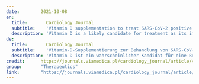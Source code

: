 ```yaml
---
date:        2021-10-08
en:
  title:       Cardiology Journal 
  subtitle:    'Vitamin D supplementation to treat SARS-CoV-2 positive patients. Evidence from meta-analysis'
  description: 'Vitamin D is a likely candidate for treatment as its immune modulating characteristics have effects on coronavirus disease 2019 (COVID-19) patients. It was  sought herein, to summarize the studies published to date regarding the vitamin D supplementation to treat severe acute respiratory syndrome coronavirus 2 (SARS-CoV-2) positive patients.'
de: 
  title:       Cardiology Journal
  subtitle:    'Vitamin-D-Supplementierung zur Behandlung von SARS-CoV-2-positiven Patienten. Beweise aus Meta-Analyse'
  description: 'Vitamin D ist ein wahrscheinlicher Kandidat für eine Behandlung, da seine immunmodulierenden Eigenschaften Auswirkungen auf Patienten mit der Coronavirus-Krankheit 2019 (COVID-19) haben. Es wurde versucht, die bisher veröffentlichten Studien über die Vitamin-D-Supplementierung zur Behandlung von Patienten mit schwerem akuten respiratorischen Syndrom und Coronavirus 2 (SARS-CoV-2) zusammenzufassen.'
credit:      https://journals.viamedica.pl/cardiology_journal/article/view/85559
group:       "Therapeutics"
link:        "https://journals.viamedica.pl/cardiology_journal/article/download/CJ.a2021.0122/64399"
---
```

<object data="{{ page.link }}" style='height:calc(100vh - 400px); width: 100%' type='application/pdf'></object>
